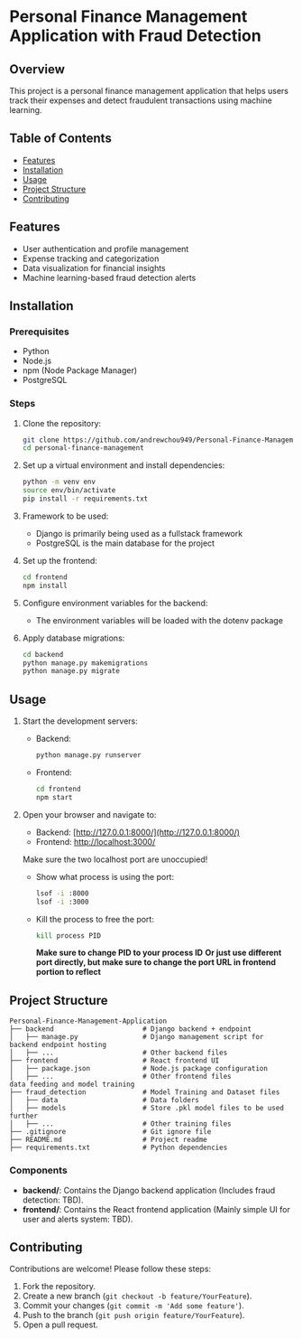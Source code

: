 # Personal Finance Management Application with Fraud Detection

## Overview
This project is a personal finance management application that helps users track their expenses and detect fraudulent transactions using machine learning.

## Table of Contents
- [Features](#features)
- [Installation](#installation)
- [Usage](#usage)
- [Project Structure](#project-structure)
- [Contributing](#contributing)

## Features
- User authentication and profile management
- Expense tracking and categorization
- Data visualization for financial insights
- Machine learning-based fraud detection alerts

## Installation

### Prerequisites
- Python
- Node.js
- npm (Node Package Manager)
- PostgreSQL

### Steps
1. Clone the repository:
    ```bash
    git clone https://github.com/andrewchou949/Personal-Finance-Management-Application.git
    cd personal-finance-management
    ```
2. Set up a virtual environment and install dependencies:
    ```bash
    python -m venv env
    source env/bin/activate
    pip install -r requirements.txt
    ```

3. Framework to be used:
   - Django is primarily being used as a fullstack framework
   - PostgreSQL is the main database for the project

4. Set up the frontend:
    ```bash
    cd frontend
    npm install
    ```

5. Configure environment variables for the backend:
    - The environment variables will be loaded with the dotenv package

6. Apply database migrations:
    ```bash
    cd backend
    python manage.py makemigrations
    python manage.py migrate
    ```

## Usage
1. Start the development servers:
    - Backend:
        ```bash
        python manage.py runserver
        ```
    - Frontend:
        ```bash
        cd frontend
        npm start
        ```

2. Open your browser and navigate to:
    - Backend: [http://127.0.0.1:8000/](http://127.0.0.1:8000/)
    - Frontend: [http://localhost:3000/](http://localhost:3000/)
    
    Make sure the two localhost port are unoccupied!
    - Show what process is using the port:
        ```bash
        lsof -i :8000
        lsof -i :3000
        ```
    - Kill the process to free the port:
        ```bash
        kill process PID
        ```
        **Make sure to change PID to your process ID**
    **Or just use different port directly, but make sure to change the port URL in frontend portion to reflect**

## Project Structure
```plaintext
Personal-Finance-Management-Application
├── backend                      # Django backend + endpoint
│   ├── manage.py                # Django management script for backend endpoint hosting
│   ├── ...                      # Other backend files
├── frontend                     # React frontend UI
│   ├── package.json             # Node.js package configuration
│   ├── ...                      # Other frontend files
data feeding and model training
├── fraud_detection              # Model Training and Dataset files
│   ├── data                     # Data folders
│   ├── models                   # Store .pkl model files to be used further
│   ├── ...                      # Other training files
├── .gitignore                   # Git ignore file
├── README.md                    # Project readme
├── requirements.txt             # Python dependencies
```

### Components
- **backend/**: Contains the Django backend application (Includes fraud detection: TBD).
- **frontend/**: Contains the React frontend application (Mainly simple UI for user and alerts system: TBD).

## Contributing
Contributions are welcome! Please follow these steps:
1. Fork the repository.
2. Create a new branch (`git checkout -b feature/YourFeature`).
3. Commit your changes (`git commit -m 'Add some feature'`).
4. Push to the branch (`git push origin feature/YourFeature`).
5. Open a pull request.